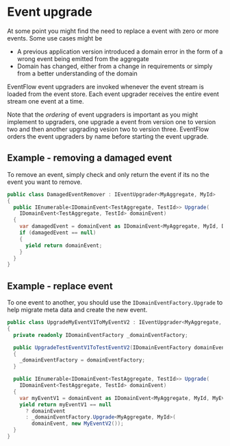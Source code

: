 # Event upgrade
At some point you might find the need to replace a event with zero or more
events. Some use cases might be

* A previous application version introduced a domain error in the form of a
  wrong event being emitted from the aggregate
* Domain has changed, either from a change in requirements or simply from a
  better understanding of the domain

EventFlow event upgraders are invoked whenever the event stream is loaded from
the event store. Each event upgrader receives the entire event stream one event
at a time.

Note that the _ordering_ of event upgraders is important as you might implement
to upgraders, one upgrade a event from version one to version two and then another
upgrading vesion two to version three. EventFlow orders the event upgraders by
name before starting the event upgrade.

## Example - removing a damaged event

To remove an event, simply check and only return the event if its no the event
you want to remove.

```csharp
public class DamagedEventRemover : IEventUpgrader<MyAggregate, MyId>
{
  public IEnumerable<IDomainEvent<TestAggregate, TestId>> Upgrade(
    IDomainEvent<TestAggregate, TestId> domainEvent)
  {
    var damagedEvent = domainEvent as IDomainEvent<MyAggregate, MyId, DamagedEvent>;
    if (damagedEvent == null)
    {
      yield return domainEvent;
    }
  }
}
```

## Example - replace event

To one event to another, you should use the `IDomainEventFactory.Upgrade` to
help migrate meta data and create the new event.

```csharp
public class UpgradeMyEventV1ToMyEventV2 : IEventUpgrader<MyAggregate, MyId>
{
  private readonly IDomainEventFactory _domainEventFactory;

  public UpgradeTestEventV1ToTestEventV2(IDomainEventFactory domainEventFactory)
  {
    _domainEventFactory = domainEventFactory;
  }

  public IEnumerable<IDomainEvent<TestAggregate, TestId>> Upgrade(
    IDomainEvent<TestAggregate, TestId> domainEvent)
  {
    var myEventV1 = domainEvent as IDomainEvent<MyAggregate, MyId, MyEventV1>;
    yield return myEventV1 == null
      ? domainEvent
      : _domainEventFactory.Upgrade<MyAggregate, MyId>(
        domainEvent, new MyEventV2());
  }
}
```
